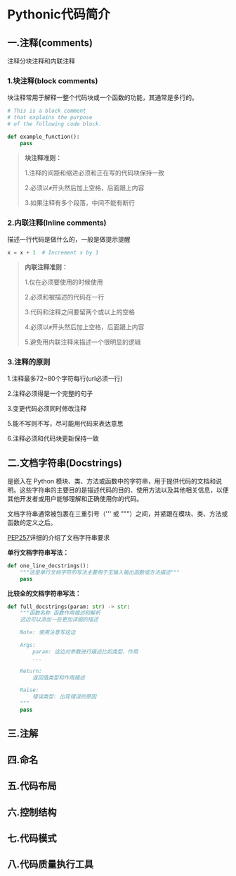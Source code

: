 # Pythonic代码简介

## 一.注释(comments)

注释分块注释和内联注释

### 1.块注释(block comments)

块注释常用于解释一整个代码块或一个函数的功能，其通常是多行的。

```python
# This is a block comment
# that explains the purpose
# of the following code block.

def example_function():
    pass
```

> **块注释准则：**
>
> 1.注释的间距和缩进必须和正在写的代码块保持一致
>
> 2.必须以`#`开头然后加上空格，后面跟上内容
>
> 3.如果注释有多个段落，中间不能有断行

### 2.内联注释(Inline comments)

描述一行代码是做什么的，一般是做提示提醒

```python
x = x + 1  # Increment x by 1
```

> **内联注释准则：**
>
> 1.仅在必须要使用的时候使用
>
> 2.必须和被描述的代码在一行
>
> 3.代码和注释之间要留两个或以上的空格
>
> 4.必须以`#`开头然后加上空格，后面跟上内容
>
> 5.避免用内联注释来描述一个很明显的逻辑

### 3.注释的原则

1.注释最多72~80个字符每行(url必须一行)

2.注释必须得是一个完整的句子

3.变更代码必须同时修改注释

5.能不写则不写，尽可能用代码来表达意思

6.注释必须和代码块更新保持一致

## 二.文档字符串(Docstrings)

是嵌入在 Python 模块、类、方法或函数中的字符串，用于提供代码的文档和说明。这些字符串的主要目的是描述代码的目的、使用方法以及其他相关信息，以便其他开发者或用户能够理解和正确使用你的代码。

文档字符串通常被包裹在三重引号（''' 或 """）之间，并紧跟在模块、类、方法或函数的定义之后。

[PEP257](https://peps.python.org/pep-0257/)详细的介绍了文档字符串要求

**单行文档字符串写法：**

```python
def one_line_docstrings():
    """这是单行文档字符的写法主要用于无输入输出函数或方法描述"""
    pass
```

**比较全的文档字符串写法：**

```python
def full_docstrings(param: str) -> str:
    """函数名称 函数作用描述和解析
    这边可以添加一些更加详细的描述

    Note: 使用注意写这边

    Args:
        param: 这边对参数进行描述比如类型，作用
        ...

    Return:
        返回值类型和作用描述

    Raise:
        错误类型: 出现错误的原因
    """
    pass
```

## 三.注解



## 四.命名



## 五.代码布局



## 六.控制结构



## 七.代码模式



## 八.代码质量执行工具





